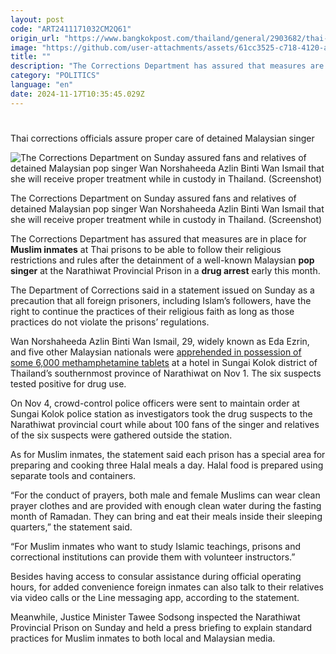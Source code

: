 ```yaml
---
layout: post
code: "ART2411171032CM2Q61"
origin_url: "https://www.bangkokpost.com/thailand/general/2903682/thai-corrections-officials-assure-proper-care-of-detained-malaysian-singer"
image: "https://github.com/user-attachments/assets/61cc3525-c718-4120-a345-118eb1b773ce"
title: ""
description: "The Corrections Department has assured that measures are in place for  Muslim inmates  at Thai prisons to be able to follow their religious restrictions and rules after the detainment of a well-known Malaysian  pop singer  at the Narathiwat Provincial Prison  in a  drug arrest  early this month."
category: "POLITICS"
language: "en"
date: 2024-11-17T10:35:45.029Z
---
```


# 

Thai corrections officials assure proper care of detained Malaysian singer

![The Corrections Department on Sunday assured fans and relatives of detained Malaysian pop singer Wan Norshaheeda Azlin Binti Wan Ismail that she will receive proper treatment while in custody in Thailand. (Screenshot)](https://github.com/user-attachments/assets/3fd0cd3a-2fed-4e19-b4d9-7627feef6b45)

The Corrections Department on Sunday assured fans and relatives of detained Malaysian pop singer Wan Norshaheeda Azlin Binti Wan Ismail that she will receive proper treatment while in custody in Thailand. (Screenshot)

The Corrections Department has assured that measures are in place for **Muslim inmates** at Thai prisons to be able to follow their religious restrictions and rules after the detainment of a well-known Malaysian **pop singer** at the Narathiwat Provincial Prison in a **drug arrest** early this month.

The Department of Corrections said in a statement issued on Sunday as a precaution that all foreign prisoners, including Islam’s followers, have the right to continue the practices of their religious faith as long as those practices do not violate the prisons’ regulations.  

Wan Norshaheeda Azlin Binti Wan Ismail, 29, widely known as Eda Ezrin, and five other Malaysian nationals were [apprehended in possession of some 6,000 methamphetamine tablets](https://www.bangkokpost.com/thailand/general/2895817/malaysian-pop-star-nabbed-in-drug-bust-in-southern-thailand) at a hotel in Sungai Kolok district of Thailand’s southernmost province of Narathiwat on Nov 1. The six suspects tested positive for drug use.

On Nov 4, crowd-control police officers were sent to maintain order at Sungai Kolok police station as investigators took the drug suspects to the Narathiwat provincial court while about 100 fans of the singer and relatives of the six suspects were gathered outside the station.

As for Muslim inmates, the statement said each prison has a special area for preparing and cooking three Halal meals a day. Halal food is prepared using separate tools and containers.

“For the conduct of prayers, both male and female Muslims can wear clean prayer clothes and are provided with enough clean water during the fasting month of Ramadan. They can bring and eat their meals inside their sleeping quarters,” the statement said.   

“For Muslim inmates who want to study Islamic teachings, prisons and correctional institutions can provide them with volunteer instructors.”

Besides having access to consular assistance during official operating hours, for added convenience foreign inmates can also talk to their relatives via video calls or the Line messaging app, according to the statement.   

Meanwhile, Justice Minister Tawee Sodsong inspected the Narathiwat Provincial Prison on Sunday and held a press briefing to explain standard practices for Muslim inmates to both local and Malaysian media.